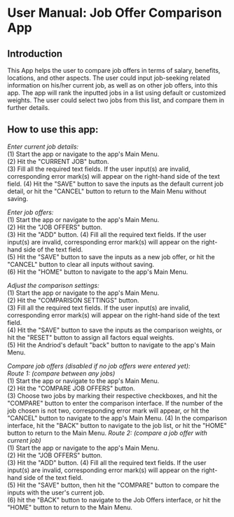 # User Manual: Job Offer Comparison App

## Introduction

This App helps the user to compare job offers in terms of salary, benefits, locations, and other aspects. The user could input job-seeking related information on his/her current job, as well as on other job offers, into this app. The app will rank the inputted jobs in a list using default or customized weights. The user could select two jobs from this list, and compare them in further details.

## How to use this app:

*Enter current job details:*  
(1) Start the app or navigate to the app's Main Menu.  
(2) Hit the "CURRENT JOB" button.  
(3) Fill all the required text fields. If the user input(s) are invalid, corresponding error mark(s) will appear on the right-hand side of the text field. 
(4) Hit the "SAVE" button to save the inputs as the default current job detail, or hit the "CANCEL" button to return to the Main Menu without saving.   

*Enter job offers:*  
(1) Start the app or navigate to the app's Main Menu.  
(2) Hit the "JOB OFFERS" button.  
(3) Hit the "ADD" button. 
(4) Fill all the required text fields. If the user input(s) are invalid, corresponding error mark(s) will appear on the right-hand side of the text field.  
(5) Hit the "SAVE" button to save the inputs as a new job offer, or hit the "CANCEL" button to clear all inputs without saving.  
(6) Hit the "HOME" button to navigate to the app's Main Menu.  

*Adjust the comparison settings:*  
(1) Start the app or navigate to the app's Main Menu.  
(2) Hit the "COMPARISON SETTINGS" button.  
(3) Fill all the required text fields. If the user input(s) are invalid, corresponding error mark(s) will appear on the right-hand side of the text field.  
(4) Hit the "SAVE" button to save the inputs as the comparison weights, or hit the "RESET" button to assign all factors equal weights.  
(5) Hit the Andriod's default "back" button to navigate to the app's Main Menu.  

*Compare job offers (disabled if no job offers were entered yet):*  
*Route 1: (compare between any jobs)*  
(1) Start the app or navigate to the app's Main Menu.  
(2) Hit the "COMPARE JOB OFFERS" button.  
(3) Choose two jobs by marking their respective checkboxes, and hit the "COMPARE" button to enter the comparison interface. If the number of the job chosen is not two, corresponding error mark will appear, or hit the "CANCEL" button to navigate to the app's Main Menu. 
(4) In the comparison interface, hit the "BACK" button to navigate to the job list, or hit the "HOME" button to return to the Main Menu.
*Route 2: (compare a job offer with current job)*  
(1) Start the app or navigate to the app's Main Menu.  
(2) Hit the "JOB OFFERS" button.  
(3) Hit the "ADD" button. 
(4) Fill all the required text fields. If the user input(s) are invalid, corresponding error mark(s) will appear on the right-hand side of the text field.  
(5) Hit the "SAVE" button, then hit the "COMPARE" button to compare the inputs with the user's current job.  
(6) hit the "BACK" button to navigate to the Job Offers interface, or hit the "HOME" button to return to the Main Menu.
